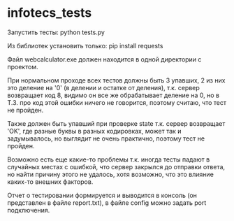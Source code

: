 # infotecs_tests

Запустить тесты: python tests.py

Из библиотек установить только: pip install requests

Файл webcalculator.exe должен находится в одной директории с проектом.

При нормальном проходе всех тестов должны быть 3 упавших, 2 из них это деление на '0' (в делении и остатке от деления), т.к. сервер возвращает код 8, видимо он все же обрабатывает деление на 0,
но в Т.З. про код этой ошибки ничего не говорится, поэтому считаю, что тест не пройден.

Также должен быть упавший при проверке state т.к. сервер возвращает 'OK', где разные буквы в разных кодировках, может так и задумывалось, но выглядит не очень практично, поэтому тест не пройден.

Возможно есть еще какие-то проблемы т.к. иногда тесты падают в случайных местах с ошибкой, что сервер закрылся до отправки ответа, но найти причину этого не удалось, 
хотя возможно, что это влияние каких-то внешних факторов.

Отчет о тестировании формируется и выводится в консоль (он представлен в файле report.txt), в файле config можно задать port подключения.
